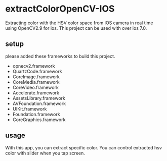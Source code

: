 # extractColorOpenCV-IOS

Extracting color with the HSV color space from iOS camera in real time using OpenCV2.9 for ios. 
This project can be used with over ios 7.0.

## setup

please added these frameworks to build this project.

- opnecv2.framework
- QuartzCode.framework
- CoreImage.framework
- CoreMedia.framework
- CoreVideo.framework
- Accelerate.framework
- AssetsLibrary.framework
- AVFoundation.framework
- UIKit.framework
- Foundation.framework
- CoreGraphics.framework

## usage

With this app, you can extract specific color.
You can control extracted hsv color with slider when you tap screen.